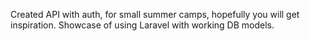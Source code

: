 Created API with auth, for small summer camps, hopefully you will get inspiration. 
Showcase of using Laravel with working DB models.



